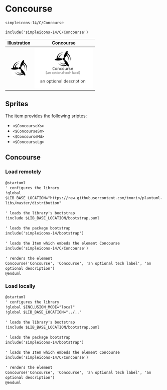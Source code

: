 # Concourse


```text
simpleicons-14/C/Concourse
```

```text
include('simpleicons-14/C/Concourse')
```



| Illustration | Concourse |
| :---: | :---: |
| ![illustration for Illustration](../../simpleicons-14/C/Concourse.png) | ![illustration for Concourse](../../simpleicons-14/C/Concourse.Local.png) |



## Sprites
The item provides the following sriptes:

- `<$ConcourseXs>`
- `<$ConcourseSm>`
- `<$ConcourseMd>`
- `<$ConcourseLg>`





## Concourse

### Load remotely
```plantuml
@startuml
' configures the library
!global $LIB_BASE_LOCATION="https://raw.githubusercontent.com/tmorin/plantuml-libs/master/distribution"

' loads the library's bootstrap
!include $LIB_BASE_LOCATION/bootstrap.puml

' loads the package bootstrap
include('simpleicons-14/bootstrap')

' loads the Item which embeds the element Concourse
include('simpleicons-14/C/Concourse')

' renders the element
Concourse('Concourse', 'Concourse', 'an optional tech label', 'an optional description')
@enduml
```

### Load locally
```plantuml
@startuml
' configures the library
!global $INCLUSION_MODE="local"
!global $LIB_BASE_LOCATION="../.."

' loads the library's bootstrap
!include $LIB_BASE_LOCATION/bootstrap.puml

' loads the package bootstrap
include('simpleicons-14/bootstrap')

' loads the Item which embeds the element Concourse
include('simpleicons-14/C/Concourse')

' renders the element
Concourse('Concourse', 'Concourse', 'an optional tech label', 'an optional description')
@enduml
```

